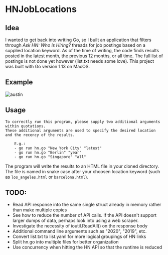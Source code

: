 # HNJobLocations


## Idea
I wanted to get back into writing Go, so I built an application that filters through *Ask HN: Who is Hiring?* threads for job postings based on a supplied location keyword. As of the time of writing, the code finds results posted in the latest month, the previous 12 months, or all time. The full list of postings is not done yet however (list.txt needs some love). This project was built with Go version 1.13 on MacOS.

## Example 
![austin](https://user-images.githubusercontent.com/13093517/83374930-25f08700-a39b-11ea-8aac-288c03b997bd.gif)

## Usage
```
To correctly run this program, please supply two additional arguments within quotations.
These additional arguments are used to specify the desired location and the recency of the results.
	
	E.g.:
	- go run hn.go "New York City" "latest"
	- go run hn.go "Berlin" "year"
	- go run hn.go "Singapore" "all"
```
The program will write the results to an HTML file in your cloned directory. The file is named in snake case after your choosen location keyword (such as `los_angeles.html` or `barcelona.html`).

## TODO:

- Read API response into the same single struct already in memory rather than make multiple copies
- See how to reduce the number of API calls. If the API doesn't support larger dumps of data, perhaps look into using a web scraper.
- Investigate the necessity of ioutil.ReadAll() on the response body
- Additional command line arguments such as "2020", "2019", etc.
- Convert list.txt to list.yaml for more logical groupings of HN links
- Split hn.go into multiple files for better organization
- Use concurrency when hitting the HN API so that the runtime is reduced 
